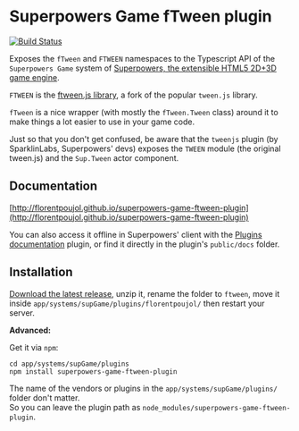 # Superpowers Game fTween plugin

[![Build Status](https://travis-ci.org/florentpoujol/superpowers-game-ftween-plugin.svg?branch=travis)](https://travis-ci.org/florentpoujol/superpowers-game-ftween-plugin)

Exposes the `fTween` and `FTWEEN` namespaces to the Typescript API of the `Superpowers Game` system of [Superpowers, the extensible HTML5 2D+3D game engine](http://superpowers-html5.com).

`FTWEEN` is the [ftween.js library](https://github.com/florentpoujol/ftween.js), a fork of the popular `tween.js` library.  

`fTween` is a nice wrapper (with mostly the `fTween.Tween` class) around it to make things a lot easier to use in your game code.

Just so that you don't get confused, be aware that the `tweenjs` plugin (by SparklinLabs, Superpowers' devs) exposes the `TWEEN` module (the original tween.js) and the `Sup.Tween` actor component.


## Documentation

[http://florentpoujol.github.io/superpowers-game-ftween-plugin](http://florentpoujol.github.io/superpowers-game-ftween-plugin)

You can also access it offline in Superpowers' client with the [Plugins documentation](https://github.com/florentpoujol/superpowers-common-pluginsdocs-plugin) plugin, or find it directly in the plugin's `public/docs` folder.


## Installation

[Download the latest release](https://github.com/florentpoujol/superpowers-game-ftween-plugin/releases), unzip it, rename the folder to `ftween`, move it inside `app/systems/supGame/plugins/florentpoujol/` then restart your server.

__Advanced:__

Get it via `npm`:

    cd app/systems/supGame/plugins
    npm install superpowers-game-ftween-plugin

The name of the vendors or plugins in the `app/systems/supGame/plugins/` folder don't matter.  
So you can leave the plugin path as `node_modules/superpowers-game-ftween-plugin`.
